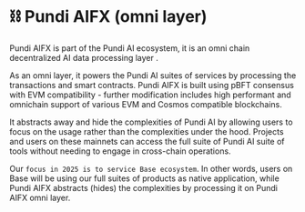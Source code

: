 # ⛓️ Pundi AIFX (omni layer)

Pundi AIFX is part of the Pundi AI ecosystem, it is an omni chain decentralized AI data processing layer .

As an omni layer, it powers the Pundi AI suites of services by processing the transactions and smart contracts. Pundi AIFX is built using pBFT consensus with EVM compatibility - further modification includes high performant and omnichain support of various EVM and Cosmos compatible blockchains.

It abstracts away and hide the complexities of Pundi AI by allowing users to focus on the usage rather than the complexities under the hood. Projects and users on these mainnets can access the full suite of Pundi AI suite of tools without needing to engage in cross-chain operations.

Our `focus in 2025 is to service Base ecosystem`. In other words, users on Base will be using our full suites of products as native application, while Pundi AIFX abstracts (hides) the complexities by processing it on Pundi AIFX omni layer.

<figure><img src="../../.gitbook/assets/image.png" alt=""><figcaption></figcaption></figure>

<figure><img src="../../.gitbook/assets/image (1).png" alt=""><figcaption></figcaption></figure>
